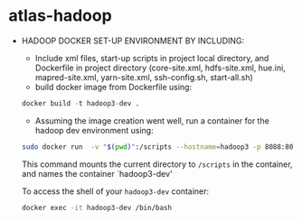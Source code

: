 # atlas-hadoop

- HADOOP DOCKER SET-UP ENVIRONMENT BY INCLUDING:
    - Include xml files, start-up scripts in project local directory, and Dockerfile in project directory  (core-site.xml, hdfs-site.xml, hue.ini, mapred-site.xml, yarn-site.xml, ssh-config.sh, start-all.sh)
    - build docker image from Dockerfile using:
    
    ```python
    docker build -t hadoop3-dev .
    ```
    
    - Assuming the image creation went well, run a container for the hadoop dev environment using:
    
    ```bash
    sudo docker run  -v "$(pwd)":/scripts --hostname=hadoop3 -p 8088:8088 -p 9870:9870 -p 9864:9864 -p 19888:19888 -p 8042:8042 -p 8888:8888 --name hadoop3-dev -d hadoop3-dev
    ```
    
    This command mounts the current directory to `/scripts` in the container, and names the container `hadoop3-dev'
    
    To access the shell of your `hadoop3-dev` container:
    ```bash
    docker exec -it hadoop3-dev /bin/bash
    ```
